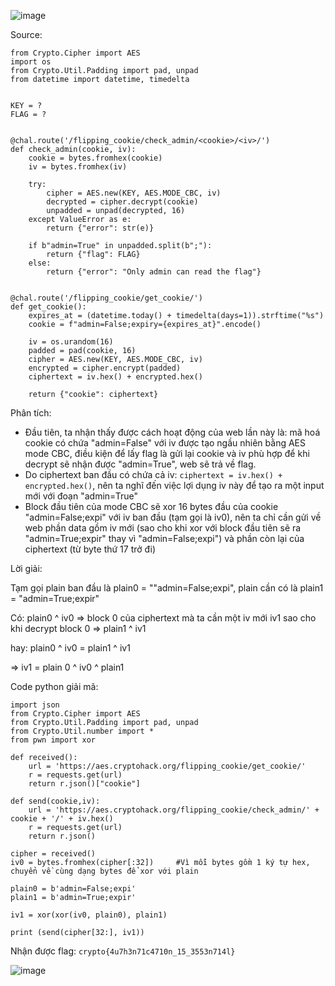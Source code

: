 ![image](https://github.com/Vanmaxohp/EHC_Challenge_CryptoHack/assets/90485791/5e2092d8-e0fb-4dd6-9e1a-4bae4e2a5bc0)

Source:
```
from Crypto.Cipher import AES
import os
from Crypto.Util.Padding import pad, unpad
from datetime import datetime, timedelta


KEY = ?
FLAG = ?


@chal.route('/flipping_cookie/check_admin/<cookie>/<iv>/')
def check_admin(cookie, iv):
    cookie = bytes.fromhex(cookie)
    iv = bytes.fromhex(iv)

    try:
        cipher = AES.new(KEY, AES.MODE_CBC, iv)
        decrypted = cipher.decrypt(cookie)
        unpadded = unpad(decrypted, 16)
    except ValueError as e:
        return {"error": str(e)}

    if b"admin=True" in unpadded.split(b";"):
        return {"flag": FLAG}
    else:
        return {"error": "Only admin can read the flag"}


@chal.route('/flipping_cookie/get_cookie/')
def get_cookie():
    expires_at = (datetime.today() + timedelta(days=1)).strftime("%s")
    cookie = f"admin=False;expiry={expires_at}".encode()

    iv = os.urandom(16)
    padded = pad(cookie, 16)
    cipher = AES.new(KEY, AES.MODE_CBC, iv)
    encrypted = cipher.encrypt(padded)
    ciphertext = iv.hex() + encrypted.hex()

    return {"cookie": ciphertext}
```
Phân tích: 

- Đầu tiên, ta nhận thấy được cách hoạt động của web lần này là: mã hoá cookie có chứa "admin=False" với iv được tạo ngầu nhiên bằng AES mode CBC, điều kiện để lấy flag là gửi lại cookie và iv phù hợp để khi decrypt sẽ nhận được "admin=True", web sẽ trả về flag.
- Do ciphertext ban đầu có chứa cả iv: `ciphertext = iv.hex() + encrypted.hex()`, nên ta nghĩ đến việc lợi dụng iv này để tạo ra một input mới với đoạn "admin=True"
- Block đầu tiên của mode CBC sẽ xor 16 bytes đầu của cookie "admin=False;expi" với iv ban đầu (tạm gọi là iv0), nên ta chỉ cần gửi về web phần data gồm iv mới (sao cho khi xor với block đầu tiên sẽ ra "admin=True;expir" thay vì "admin=False;expi") và phần còn lại của ciphertext (từ byte thứ 17 trở đi)

Lời giải:

Tạm gọi plain ban đầu là plain0 = ""admin=False;expi", plain cần có là plain1 = "admin=True;expir"

Có: plain0 ^ iv0 => block 0 của ciphertext mà ta cần một iv mới iv1 sao cho khi decrypt block 0 => plain1 ^ iv1

hay: plain0 ^ iv0 = plain1 ^ iv1

=> iv1 = plain 0 ^ iv0 ^ plain1

Code python giải mã:
```import requests
import json
from Crypto.Cipher import AES
from Crypto.Util.Padding import pad, unpad
from Crypto.Util.number import *
from pwn import xor

def received():
	url = 'https://aes.cryptohack.org/flipping_cookie/get_cookie/'
	r = requests.get(url)
	return r.json()["cookie"]

def send(cookie,iv):
	url = 'https://aes.cryptohack.org/flipping_cookie/check_admin/' + cookie + '/' + iv.hex()
	r = requests.get(url)
	return r.json()

cipher = received()
iv0 = bytes.fromhex(cipher[:32])     #Vì mỗi bytes gồm 1 ký tự hex, chuyển về cùng dạng bytes để xor với plain

plain0 = b'admin=False;expi'
plain1 = b'admin=True;expir'

iv1 = xor(xor(iv0, plain0), plain1)

print (send(cipher[32:], iv1))
```
Nhận được flag: `crypto{4u7h3n71c4710n_15_3553n714l}`

![image](https://github.com/Vanmaxohp/EHC_Challenge_CryptoHack/assets/90485791/e3e89d44-6900-415f-b075-05f7a4d46980)

